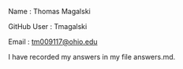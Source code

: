 Name			: Thomas Magalski

GitHub User		: Tmagalski

Email			: tm009117@ohio.edu

I have recorded my answers in my file answers.md.
